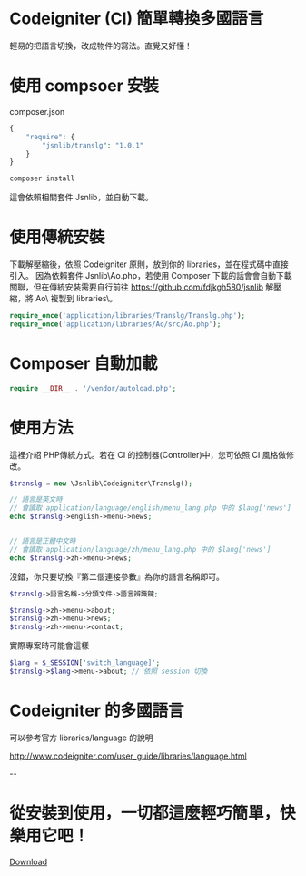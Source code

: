 Codeigniter (CI) 簡單轉換多國語言
====
輕易的把語言切換，改成物件的寫法。直覺又好懂！


# 使用 compsoer 安裝
composer.json
````php
{
    "require": {
        "jsnlib/translg": "1.0.1"
    }
}
````
````cmd
composer install
````
這會依賴相關套件 Jsnlib，並自動下載。


# 使用傳統安裝
下載解壓縮後，依照 Codeigniter 原則，放到你的 libraries，並在程式碼中直接引入。
因為依賴套件 Jsnlib\Ao.php，若使用 Composer 下載的話會會自動下載關聯，但在傳統安裝需要自行前往
https://github.com/fdjkgh580/jsnlib 解壓縮，將 Ao\ 複製到 libraries\。
````php
require_once('application/libraries/Translg/Translg.php');
require_once('application/libraries/Ao/src/Ao.php');
````

# Composer 自動加載
````php
require __DIR__ . '/vendor/autoload.php';
````

# 使用方法
這裡介紹 PHP傳統方式。若在 CI 的控制器(Controller)中，您可依照 CI 風格做修改。
````php
$translg = new \Jsnlib\Codeigniter\Translg();

// 語言是英文時
// 會讀取 application/language/english/menu_lang.php 中的 $lang['news'] 
echo $translg->english->menu->news;


// 語言是正體中文時
// 會讀取 application/language/zh/menu_lang.php 中的 $lang['news'] 
echo $translg->zh->menu->news; 

````

沒錯，你只要切換『第二個連接參數』為你的語言名稱即可。
````php
$translg->語言名稱->分類文件->語言辨識鍵;
````
````php
$translg->zh->menu->about;
$translg->zh->menu->news;
$translg->zh->menu->contact;
````
實際專案時可能會這樣
````php
$lang = $_SESSION['switch_language]';
$translg->$lang->menu->about; // 依照 session 切換
````

# Codeigniter 的多國語言
可以參考官方 libraries/language 的說明   

http://www.codeigniter.com/user_guide/libraries/language.html

--

# 從安裝到使用，一切都這麼輕巧簡單，快樂用它吧！
<a href="https://github.com/fdjkgh580/Translg/archive/master.zip" target="_blank">Download</a>

